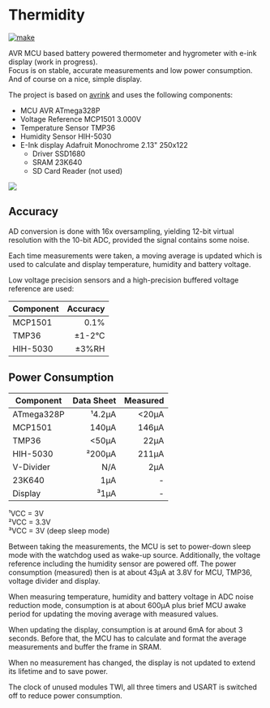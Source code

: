 # Thermidity

[![make](https://github.com/gitdode/thermidity/actions/workflows/build.yml/badge.svg)](https://github.com/gitdode/thermidity/actions/workflows/build.yml)

AVR MCU based battery powered thermometer and hygrometer with e-ink display 
(work in progress).  
Focus is on stable, accurate measurements and low power consumption. 
And of course on a nice, simple display.

The project is based on [avrink](https://github.com/gitdode/avrink) and uses the
following components:

* MCU AVR ATmega328P
* Voltage Reference MCP1501 3.000V
* Temperature Sensor TMP36
* Humidity Sensor HIH-5030
* E-Ink display Adafruit Monochrome 2.13" 250x122
    * Driver SSD1680
    * SRAM 23K640
    * SD Card Reader (not used) 

<img src="https://luniks.net/other/Thermidity/Thermidity-04.jpg"/>

## Accuracy

AD conversion is done with 16x oversampling, yielding 12-bit virtual resolution 
with the 10-bit ADC, provided the signal contains some noise.

Each time measurements were taken, a moving average is updated which is used to 
calculate and display temperature, humidity and battery voltage.

Low voltage precision sensors and a high-precision buffered voltage reference 
are used:

| Component | Accuracy |
|-----------|---------:|
| MCP1501   |     0.1% |
| TMP36     |   ±1-2°C |
| HIH-5030  |    ±3%RH |


## Power Consumption

| Component  | Data Sheet | Measured |
|------------|-----------:|---------:|
| ATmega328P |     ¹4.2µA |    <20µA |
| MCP1501    |      140µA |    146µA |
| TMP36      |      <50µA |     22µA |
| HIH-5030   |     ²200µA |    211µA |
| V-Divider  |        N/A |      2µA |
| 23K640     |        1µA |        - |
| Display    |       ³1µA |        - |

¹VCC = 3V  
²VCC = 3.3V  
³VCC = 3V (deep sleep mode)  

Between taking the measurements, the MCU is set to power-down sleep mode with 
the watchdog used as wake-up source. Additionally, the voltage reference 
including the humidity sensor are powered off. The power consumption (measured) 
then is at about 43µA at 3.8V for MCU, TMP36, voltage divider and display.

When measuring temperature, humidity and battery voltage in ADC noise reduction 
mode, consumption is at about 600µA plus brief MCU awake period for updating 
the moving average with measured values.

When updating the display, consumption is at around 6mA for about 3 seconds. 
Before that, the MCU has to calculate and format the average measurements and 
buffer the frame in SRAM.

When no measurement has changed, the display is not updated to extend its 
lifetime and to save power.

The clock of unused modules TWI, all three timers and USART is switched off to 
reduce power consumption.
